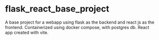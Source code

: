 # flask_react_base_project
A base project for a webapp using flask as the backend and react js as the frontend. Containerized using docker compose, with postgres db. 
React app created with vite. 
